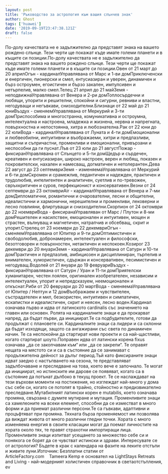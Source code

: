 ```yaml
---
layout: post
title: 'Ръководство за астрология към вашия слънчев знак'
author: Ghost
tags: ['huawei']
date: '2019-09-19T23:47:38.121Z'
draft: false
---
```


По-долу качествата не е задължително да представят знака на вашето рождено слънце. Тези черти ще покажат къде имате големи планети и в къщите си позиции.По-долу качествата не е задължително да представят знака на вашето рождено слънце. Тези черти ще покажат къде имате големи планети и в къщите си позиции.Овен от 21 март до 20 априлОгън - кардиналУправлявана от Марс и 1-ви домПриключенски и енергичен, пионерски и смел, ентусиазиран и уверен, динамичен и бърз остроумен, егоистичен и бързо закален, импулсивен и нетърпелив, малко смел.Телец 21 април до 21 майЗемя - неподвижнаУправлявана от Венера и 2-ри домТоплосърдечни и любящи, упорити и решителни, спокойни и сигурни, ревниви и властни, негодуващи и негъвкави, снизходителни.Близнаци от 22 май до 21 юниВъздух - сменяемУправлявана от Меркурий и 3-ти домПриспособима и многостранна, комуникативна и остроумна, интелектуална и настроена, младежка и жизнена, нервна и напрегната, повърхностна и непостоянна, хитра и любознателна.Рак от 22 юни до 22 юлиВода - кардиналУправлявана от Луната и 4-ти домЕмоционални и любвеобилни, интуитивни и въображаеми, хитри и предпазливи, защитни и съпричастни, променливи и емоционални, привързани и неспособни да ги пуснат.Лъв от 23 юли до 21 августПожар - фиксиранУправлявана от Слънцето и 5-ти домЩедър и сърдечен, креативен и ентусиазиран, широко настроен, верен и любящ, показен и покровителски, нахален и намесващ, догматичен и нетолерантен.Дева 22 август до 23 септемвриЗемя - изменяемаУправлявана от Меркурий и 6-ти домСкромен и срамежлив, педантичен и надежден, практичен и трудолюбив, интелигентен и аналитичен, суетлив и по-тревожен, свръхкритичен и суров, перфекционист и консервативен.Везни от 24 септември до 23 октомвриAir - кардиналУправлявана от Венера и 7-ми домДипломатични, романтични и очарователни, лесни и общителни, идеалистични и хармонични, нерешителни и променливи, лековерни и лесно повлияни, флиртуващи и снизходителни.Скорпион от 24 октомври до 22 ноемвриВода - фиксиранаУправляван от Марс / Плутон и 8-ми домРешителен и насилствен, емоционален и интуитивен, мощен и страстен, вълнуващ и магнетичен, натрапчив и обсебващ, скрит и упорит.Стрелец от 23 ноември до 22 декемвриОгън - сменяемУправлявана от Юпитер и 9-ти домОптимистичен и свободолюбив, добронамерен, интелектуален и философски, безотговорен и повърхностен, нетактичен и неспокоен.Козирог 23 декември до 20 януариЗемя - кардиналУправлявана от Сатурн и 10-ти домПрактичен и предпазлив, амбициозен и дисциплиниран, търпелив и внимателен, хумористичен, сдържан и консервативен, песимистичен и негодуващ.Водолей от 21 януари до 19 февруариВъздух - фиксиранУправлявана от Сатурн / Уран и 11-ти домПриятелски хуманитарен, честен лоялен, оригинален изобретателен, независим и интелектуален, упорит и непредсказуем, неемоционален и откъснат.Риби от 20 февруари до 20 мартВода - сменяемаУправлявана от Юпитер / Нептун и 12 домВъображаем и чувствителен, състрадателен и мил, безкористен, интуитивен и симпатичен, ескапистки и идеалистичен, скрит и неясен, лесно воден.Кардинал означава първо и идва от латинското cardinalis със значението на главен или основен. Ролята на кардиналните знаци е да прокарват напред, да бъдат първи, да инициират.Те са подбудителите, готови да продължат с плановете си. Кардиналните знаци са лидери и са склонни да бъдат изходящи, защото са ангажирани със света по динамичен начин. Те са неспокойни да стартират нови проекти и са най-щастливи, когато стартират шоуто.Поправен идва от латински корена fixus означава „да се закопчавам към“ или „да се закрепи“. Те оправят нещата на мястото си и са в състояние да се занимават с продължителна дейност за дълъг период.Тъй като фиксираните знаци идват заедно с настъпването на сезона, те представляват задълбочаване и преследване на това, което вече е започнало. Те могат да инициират, но истинските им дарове се появяват, когато са в състояние да потънат дълбоко в текущ проект. Те се наслаждават на тези върхови моменти на постижения, но изглеждат най-много у дома със себе си, когато се потопят в трайно, стойностно и предизвикателно преследване.Мутабилният латински корен е mutabilis, което означава промяна, свързана с думите мутиране и мутация. Променливите знаци са хамелеоните на всеки елемент, способни да се изместват в много форми и да приемат различни персони.Те са гъвкави, адаптивни и процъфтяват при промяна. Тяхната бърза променяемост им позволява да виждат живота от много различни гледни точки. Хората с много изменяема енергия в своите класации могат да поемат личностите на хората около тях, те правят страхотни импортиращи лица. Променливите знаци изпитват усещането за множество себе си и понякога се борят да се чувстват истински и здрави. Интересувате се от астрология? Бъдете в крак с календара на фазите на леките отстъпи и живите луни.Източник: Безплатни статии от ArticleFactory.com    Tameera Kemp е основател на LightStays Retreats and Living - най-модерният холистичен справочник в светаотстъпления, ev

